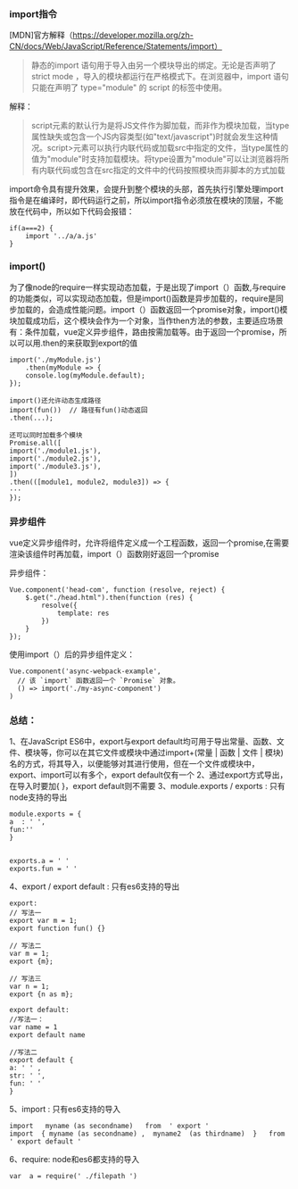 
### import指令

[MDN]官方解释（https://developer.mozilla.org/zh-CN/docs/Web/JavaScript/Reference/Statements/import）
> 静态的import 语句用于导入由另一个模块导出的绑定。无论是否声明了 strict mode ，导入的模块都运行在严格模式下。在浏览器中，import 语句只能在声明了 type="module" 的 script 的标签中使用。

解释：
> script元素的默认行为是将JS文件作为脚加载，而非作为模块加载，当type属性缺失或包含一个JS内容类型(如"text/javascript")时就会发生这种情况。script>元素可以执行内联代码或加载src中指定的文件，当type属性的值为"module"时支持加载模块。将type设置为"module"可以让浏览器将所有内联代码或包含在src指定的文件中的代码按照模块而非脚本的方式加载

​
import命令具有提升效果，会提升到整个模块的头部，首先执行引擎处理import 指令是在编译时，即代码运行之前，所以import指令必须放在模块的顶层，不能放在代码中，所以如下代码会报错：

```
if(a===2) {
	import '../a/a.js'
}
```

### import() 
为了像node的require一样实现动态加载，于是出现了import（）函数,与require的功能类似，可以实现动态加载，但是import()函数是异步加载的，require是同步加载的，会造成性能问题。import（）函数返回一个promise对象，import()模块加载成功后，这个模块会作为一个对象，当作then方法的参数，主要适应场景有：条件加载，vue定义异步组件，路由按需加载等。由于返回一个promise，所以可以用.then的来获取到export的值

```
import('./myModule.js')
	.then(myModule => {
	console.log(myModule.default);
});

import()还允许动态生成路径
import(fun())  // 路径有fun()动态返回
.then(...);

还可以同时加载多个模块
Promise.all([
import('./module1.js'),
import('./module2.js'),
import('./module3.js'),
])
.then(([module1, module2, module3]) => {
···
});
```

### 异步组件
vue定义异步组件时，允许将组件定义成一个工程函数，返回一个promise,在需要渲染该组件时再加载，import（）函数刚好返回一个promise

异步组件：
```
Vue.component('head-com', function (resolve, reject) {
	$.get("./head.html").then(function (res) {
	    resolve({
	        template: res
	    })
    }
});
```
使用import（）后的异步组件定义：
```
Vue.component('async-webpack-example',
  // 该 `import` 函数返回一个 `Promise` 对象。
  () => import('./my-async-component')
)
```

### 总结：

1、在JavaScript ES6中，export与export default均可用于导出常量、函数、文件、模块等，你可以在其它文件或模块中通过import+(常量 | 函数 | 文件 | 模块)名的方式，将其导入，以便能够对其进行使用，但在一个文件或模块中，export、import可以有多个，export default仅有一个
2、通过export方式导出，在导入时要加{ }，export default则不需要
3、module.exports / exports  :  只有node支持的导出
```
module.exports = {
a  : ' ',
fun:''
}


exports.a = ' '
exports.fun = ' '
```
4、export / export default  :  只有es6支持的导出

```
export:
// 写法一
export var m = 1;
export function fun() {}

// 写法二
var m = 1;
export {m};

// 写法三
var n = 1;
export {n as m};

export default: 
//写法一：
var name = 1
export default name

//写法二
export default {
a: ' ' ,
str: ' ',
fun: ' '
}
```

5、import : 只有es6支持的导入
```
import   myname (as secondname)   from  ' export '
import  { myname (as secondname) ,  myname2  (as thirdname)  }   from ' export default '
```
6、require:  node和es6都支持的导入
```
var  a = require(' ./filepath ')
```